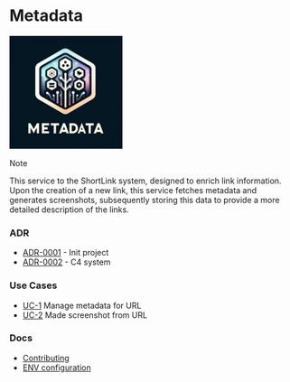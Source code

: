 # Metadata

<img width='200' height='200' src="./docs/public/logo.webp">

> [!NOTE]
> This service to the ShortLink system, designed to enrich link information.
> Upon the creation of a new link, this service fetches metadata and generates screenshots,
> subsequently storing this data to provide a more detailed description of the links.

### ADR

- [ADR-0001](./docs/ADR/decisions/0001-init.md) - Init project
- [ADR-0002](./docs/ADR/decisions/0002-c4-system.md) - C4 system

### Use Cases

- [UC-1](./usecases/parsers/README.md) Manage metadata for URL
- [UC-2](./usecases/screenshot/README.md) Made screenshot from URL

### Docs

- [Contributing](./docs/CONTRIBUTING.md)
- [ENV configuration](./docs/env.md)
